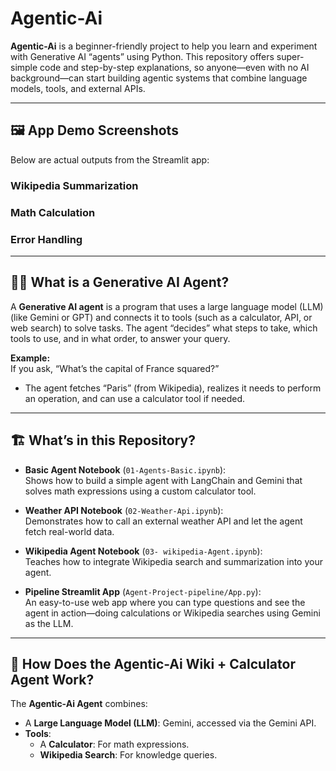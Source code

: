 # Agentic-Ai  
 
**Agentic-Ai** is a beginner-friendly project to help you learn and experiment with Generative AI “agents” using Python. This repository offers super-simple code and step-by-step explanations, so anyone—even with no AI background—can start building agentic systems that combine language models, tools, and external APIs.

---

## 🖼️ App Demo Screenshots

Below are actual outputs from the Streamlit app:

### Wikipedia Summarization


### Math Calculation 


### Error Handling



---

## 🧑‍🎓 What is a Generative AI Agent?

A **Generative AI agent** is a program that uses a large language model (LLM) (like Gemini or GPT) and connects it to tools (such as a calculator, API, or web search) to solve tasks. The agent “decides” what steps to take, which tools to use, and in what order, to answer your query.

**Example:**  
If you ask, “What’s the capital of France squared?”  
- The agent fetches “Paris” (from Wikipedia), realizes it needs to perform an operation, and can use a calculator tool if needed.

---

## 🏗️ What’s in this Repository?

- **Basic Agent Notebook** (`01-Agents-Basic.ipynb`):  
  Shows how to build a simple agent with LangChain and Gemini that solves math expressions using a custom calculator tool.

- **Weather API Notebook** (`02-Weather-Api.ipynb`):  
  Demonstrates how to call an external weather API and let the agent fetch real-world data.

- **Wikipedia Agent Notebook** (`03- wikipedia-Agent.ipynb`):  
  Teaches how to integrate Wikipedia search and summarization into your agent.

- **Pipeline Streamlit App** (`Agent-Project-pipeline/App.py`):  
  An easy-to-use web app where you can type questions and see the agent in action—doing calculations or Wikipedia searches using Gemini as the LLM.

---

## 🧩 How Does the Agentic-Ai Wiki + Calculator Agent Work?

The **Agentic-Ai Agent** combines:
- A **Large Language Model (LLM)**: Gemini, accessed via the Gemini API.
- **Tools**:
  - A **Calculator**: For math expressions.
  - **Wikipedia Search**: For knowledge queries.
